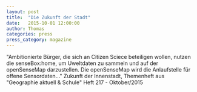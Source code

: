 ```yaml
---
layout: post
title:  "Die Zukunft der Stadt"
date:   2015-10-01 12:00:00
author: Thomas
categories: press
press_category: magazine
---
```

"Ambitionierte Bürger, die sich an Citizen Sciece beteiligen wollen, nutzen die senseBox:home, um Uweltdaten zu sammeln und auf der openSenseMap darzustellen. Die openSenseMap wird die Anlaufstelle für offene Sensordaten..."
Zukunft der Innenstadt, Themenheft aus "Geographie aktuell & Schule" Heft 217 - Oktober/2015
